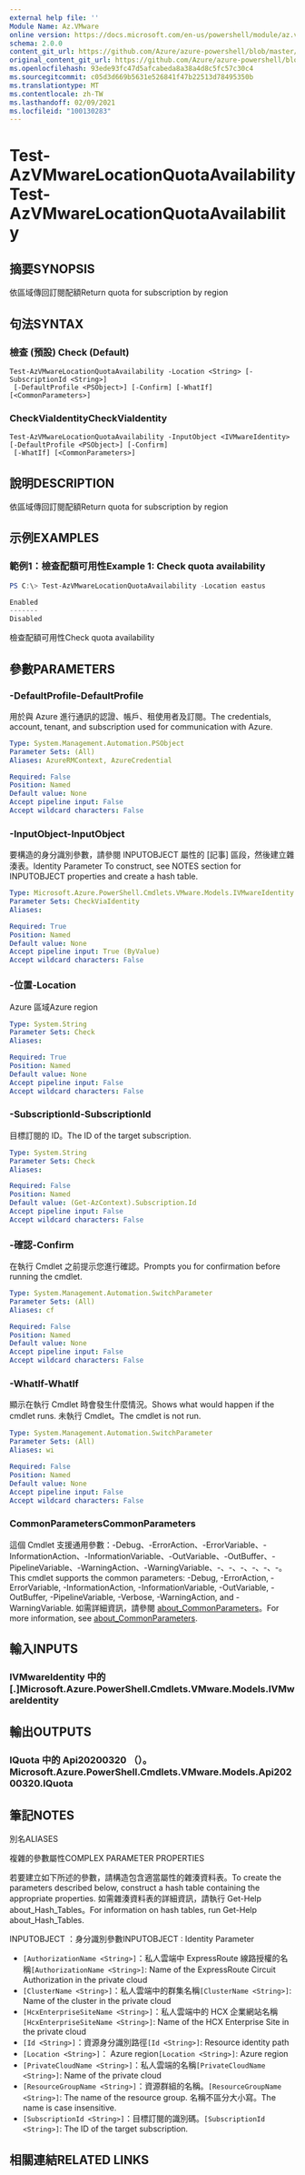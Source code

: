 ```yaml
---
external help file: ''
Module Name: Az.VMware
online version: https://docs.microsoft.com/en-us/powershell/module/az.vmware/test-azvmwarelocationquotaavailability
schema: 2.0.0
content_git_url: https://github.com/Azure/azure-powershell/blob/master/src/VMware/help/Test-AzVMwareLocationQuotaAvailability.md
original_content_git_url: https://github.com/Azure/azure-powershell/blob/master/src/VMware/help/Test-AzVMwareLocationQuotaAvailability.md
ms.openlocfilehash: 93ede93fc47d5afcabeda8a38a4d8c5fc57c30c4
ms.sourcegitcommit: c05d3d669b5631e526841f47b22513d78495350b
ms.translationtype: MT
ms.contentlocale: zh-TW
ms.lasthandoff: 02/09/2021
ms.locfileid: "100130283"
---
```

# <span data-ttu-id="9cd34-101">Test-AzVMwareLocationQuotaAvailability</span><span class="sxs-lookup"><span data-stu-id="9cd34-101">Test-AzVMwareLocationQuotaAvailability</span></span>

## <span data-ttu-id="9cd34-102">摘要</span><span class="sxs-lookup"><span data-stu-id="9cd34-102">SYNOPSIS</span></span>
<span data-ttu-id="9cd34-103">依區域傳回訂閱配額</span><span class="sxs-lookup"><span data-stu-id="9cd34-103">Return quota for subscription by region</span></span>

## <span data-ttu-id="9cd34-104">句法</span><span class="sxs-lookup"><span data-stu-id="9cd34-104">SYNTAX</span></span>

### <span data-ttu-id="9cd34-105">檢查 (預設) </span><span class="sxs-lookup"><span data-stu-id="9cd34-105">Check (Default)</span></span>
```
Test-AzVMwareLocationQuotaAvailability -Location <String> [-SubscriptionId <String>]
 [-DefaultProfile <PSObject>] [-Confirm] [-WhatIf] [<CommonParameters>]
```

### <span data-ttu-id="9cd34-106">CheckViaIdentity</span><span class="sxs-lookup"><span data-stu-id="9cd34-106">CheckViaIdentity</span></span>
```
Test-AzVMwareLocationQuotaAvailability -InputObject <IVMwareIdentity> [-DefaultProfile <PSObject>] [-Confirm]
 [-WhatIf] [<CommonParameters>]
```

## <span data-ttu-id="9cd34-107">說明</span><span class="sxs-lookup"><span data-stu-id="9cd34-107">DESCRIPTION</span></span>
<span data-ttu-id="9cd34-108">依區域傳回訂閱配額</span><span class="sxs-lookup"><span data-stu-id="9cd34-108">Return quota for subscription by region</span></span>

## <span data-ttu-id="9cd34-109">示例</span><span class="sxs-lookup"><span data-stu-id="9cd34-109">EXAMPLES</span></span>

### <span data-ttu-id="9cd34-110">範例1：檢查配額可用性</span><span class="sxs-lookup"><span data-stu-id="9cd34-110">Example 1: Check quota availability</span></span>
```powershell
PS C:\> Test-AzVMwareLocationQuotaAvailability -Location eastus

Enabled
-------
Disabled
```

<span data-ttu-id="9cd34-111">檢查配額可用性</span><span class="sxs-lookup"><span data-stu-id="9cd34-111">Check quota availability</span></span>

## <span data-ttu-id="9cd34-112">參數</span><span class="sxs-lookup"><span data-stu-id="9cd34-112">PARAMETERS</span></span>

### <span data-ttu-id="9cd34-113">-DefaultProfile</span><span class="sxs-lookup"><span data-stu-id="9cd34-113">-DefaultProfile</span></span>
<span data-ttu-id="9cd34-114">用於與 Azure 進行通訊的認證、帳戶、租使用者及訂閱。</span><span class="sxs-lookup"><span data-stu-id="9cd34-114">The credentials, account, tenant, and subscription used for communication with Azure.</span></span>

```yaml
Type: System.Management.Automation.PSObject
Parameter Sets: (All)
Aliases: AzureRMContext, AzureCredential

Required: False
Position: Named
Default value: None
Accept pipeline input: False
Accept wildcard characters: False
```

### <span data-ttu-id="9cd34-115">-InputObject</span><span class="sxs-lookup"><span data-stu-id="9cd34-115">-InputObject</span></span>
<span data-ttu-id="9cd34-116">要構造的身分識別參數，請參閱 INPUTOBJECT 屬性的 [記事] 區段，然後建立雜湊表。</span><span class="sxs-lookup"><span data-stu-id="9cd34-116">Identity Parameter To construct, see NOTES section for INPUTOBJECT properties and create a hash table.</span></span>

```yaml
Type: Microsoft.Azure.PowerShell.Cmdlets.VMware.Models.IVMwareIdentity
Parameter Sets: CheckViaIdentity
Aliases:

Required: True
Position: Named
Default value: None
Accept pipeline input: True (ByValue)
Accept wildcard characters: False
```

### <span data-ttu-id="9cd34-117">-位置</span><span class="sxs-lookup"><span data-stu-id="9cd34-117">-Location</span></span>
<span data-ttu-id="9cd34-118">Azure 區域</span><span class="sxs-lookup"><span data-stu-id="9cd34-118">Azure region</span></span>

```yaml
Type: System.String
Parameter Sets: Check
Aliases:

Required: True
Position: Named
Default value: None
Accept pipeline input: False
Accept wildcard characters: False
```

### <span data-ttu-id="9cd34-119">-SubscriptionId</span><span class="sxs-lookup"><span data-stu-id="9cd34-119">-SubscriptionId</span></span>
<span data-ttu-id="9cd34-120">目標訂閱的 ID。</span><span class="sxs-lookup"><span data-stu-id="9cd34-120">The ID of the target subscription.</span></span>

```yaml
Type: System.String
Parameter Sets: Check
Aliases:

Required: False
Position: Named
Default value: (Get-AzContext).Subscription.Id
Accept pipeline input: False
Accept wildcard characters: False
```

### <span data-ttu-id="9cd34-121">-確認</span><span class="sxs-lookup"><span data-stu-id="9cd34-121">-Confirm</span></span>
<span data-ttu-id="9cd34-122">在執行 Cmdlet 之前提示您進行確認。</span><span class="sxs-lookup"><span data-stu-id="9cd34-122">Prompts you for confirmation before running the cmdlet.</span></span>

```yaml
Type: System.Management.Automation.SwitchParameter
Parameter Sets: (All)
Aliases: cf

Required: False
Position: Named
Default value: None
Accept pipeline input: False
Accept wildcard characters: False
```

### <span data-ttu-id="9cd34-123">-WhatIf</span><span class="sxs-lookup"><span data-stu-id="9cd34-123">-WhatIf</span></span>
<span data-ttu-id="9cd34-124">顯示在執行 Cmdlet 時會發生什麼情況。</span><span class="sxs-lookup"><span data-stu-id="9cd34-124">Shows what would happen if the cmdlet runs.</span></span>
<span data-ttu-id="9cd34-125">未執行 Cmdlet。</span><span class="sxs-lookup"><span data-stu-id="9cd34-125">The cmdlet is not run.</span></span>

```yaml
Type: System.Management.Automation.SwitchParameter
Parameter Sets: (All)
Aliases: wi

Required: False
Position: Named
Default value: None
Accept pipeline input: False
Accept wildcard characters: False
```

### <span data-ttu-id="9cd34-126">CommonParameters</span><span class="sxs-lookup"><span data-stu-id="9cd34-126">CommonParameters</span></span>
<span data-ttu-id="9cd34-127">這個 Cmdlet 支援通用參數：-Debug、-ErrorAction、-ErrorVariable、-InformationAction、-InformationVariable、-OutVariable、-OutBuffer、-PipelineVariable、-WarningAction、-WarningVariable、-、-、-、-、-、-。</span><span class="sxs-lookup"><span data-stu-id="9cd34-127">This cmdlet supports the common parameters: -Debug, -ErrorAction, -ErrorVariable, -InformationAction, -InformationVariable, -OutVariable, -OutBuffer, -PipelineVariable, -Verbose, -WarningAction, and -WarningVariable.</span></span> <span data-ttu-id="9cd34-128">如需詳細資訊，請參閱 [about_CommonParameters](http://go.microsoft.com/fwlink/?LinkID=113216)。</span><span class="sxs-lookup"><span data-stu-id="9cd34-128">For more information, see [about_CommonParameters](http://go.microsoft.com/fwlink/?LinkID=113216).</span></span>

## <span data-ttu-id="9cd34-129">輸入</span><span class="sxs-lookup"><span data-stu-id="9cd34-129">INPUTS</span></span>

### <span data-ttu-id="9cd34-130">IVMwareIdentity 中的 [.]</span><span class="sxs-lookup"><span data-stu-id="9cd34-130">Microsoft.Azure.PowerShell.Cmdlets.VMware.Models.IVMwareIdentity</span></span>

## <span data-ttu-id="9cd34-131">輸出</span><span class="sxs-lookup"><span data-stu-id="9cd34-131">OUTPUTS</span></span>

### <span data-ttu-id="9cd34-132">IQuota 中的 Api20200320 （）。</span><span class="sxs-lookup"><span data-stu-id="9cd34-132">Microsoft.Azure.PowerShell.Cmdlets.VMware.Models.Api20200320.IQuota</span></span>

## <span data-ttu-id="9cd34-133">筆記</span><span class="sxs-lookup"><span data-stu-id="9cd34-133">NOTES</span></span>

<span data-ttu-id="9cd34-134">別名</span><span class="sxs-lookup"><span data-stu-id="9cd34-134">ALIASES</span></span>

<span data-ttu-id="9cd34-135">複雜的參數屬性</span><span class="sxs-lookup"><span data-stu-id="9cd34-135">COMPLEX PARAMETER PROPERTIES</span></span>

<span data-ttu-id="9cd34-136">若要建立如下所述的參數，請構造包含適當屬性的雜湊資料表。</span><span class="sxs-lookup"><span data-stu-id="9cd34-136">To create the parameters described below, construct a hash table containing the appropriate properties.</span></span> <span data-ttu-id="9cd34-137">如需雜湊資料表的詳細資訊，請執行 Get-Help about_Hash_Tables。</span><span class="sxs-lookup"><span data-stu-id="9cd34-137">For information on hash tables, run Get-Help about_Hash_Tables.</span></span>


<span data-ttu-id="9cd34-138">INPUTOBJECT <IVMwareIdentity> ：身分識別參數</span><span class="sxs-lookup"><span data-stu-id="9cd34-138">INPUTOBJECT <IVMwareIdentity>: Identity Parameter</span></span>
  - <span data-ttu-id="9cd34-139">`[AuthorizationName <String>]`：私人雲端中 ExpressRoute 線路授權的名稱</span><span class="sxs-lookup"><span data-stu-id="9cd34-139">`[AuthorizationName <String>]`: Name of the ExpressRoute Circuit Authorization in the private cloud</span></span>
  - <span data-ttu-id="9cd34-140">`[ClusterName <String>]`：私人雲端中的群集名稱</span><span class="sxs-lookup"><span data-stu-id="9cd34-140">`[ClusterName <String>]`: Name of the cluster in the private cloud</span></span>
  - <span data-ttu-id="9cd34-141">`[HcxEnterpriseSiteName <String>]`：私人雲端中的 HCX 企業網站名稱</span><span class="sxs-lookup"><span data-stu-id="9cd34-141">`[HcxEnterpriseSiteName <String>]`: Name of the HCX Enterprise Site in the private cloud</span></span>
  - <span data-ttu-id="9cd34-142">`[Id <String>]`：資源身分識別路徑</span><span class="sxs-lookup"><span data-stu-id="9cd34-142">`[Id <String>]`: Resource identity path</span></span>
  - <span data-ttu-id="9cd34-143">`[Location <String>]`： Azure region</span><span class="sxs-lookup"><span data-stu-id="9cd34-143">`[Location <String>]`: Azure region</span></span>
  - <span data-ttu-id="9cd34-144">`[PrivateCloudName <String>]`：私人雲端的名稱</span><span class="sxs-lookup"><span data-stu-id="9cd34-144">`[PrivateCloudName <String>]`: Name of the private cloud</span></span>
  - <span data-ttu-id="9cd34-145">`[ResourceGroupName <String>]`：資源群組的名稱。</span><span class="sxs-lookup"><span data-stu-id="9cd34-145">`[ResourceGroupName <String>]`: The name of the resource group.</span></span> <span data-ttu-id="9cd34-146">名稱不區分大小寫。</span><span class="sxs-lookup"><span data-stu-id="9cd34-146">The name is case insensitive.</span></span>
  - <span data-ttu-id="9cd34-147">`[SubscriptionId <String>]`：目標訂閱的識別碼。</span><span class="sxs-lookup"><span data-stu-id="9cd34-147">`[SubscriptionId <String>]`: The ID of the target subscription.</span></span>

## <span data-ttu-id="9cd34-148">相關連結</span><span class="sxs-lookup"><span data-stu-id="9cd34-148">RELATED LINKS</span></span>

